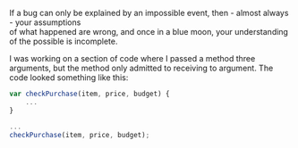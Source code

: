 If a bug can only be explained by an impossible event, then - almost always - your assumptions  
of what happened are wrong, and once in a blue moon, your understanding of the possible is
incomplete.

I was working on a section of code where I passed a method three arguments, but the method only
admitted to receiving to argument. The code looked something like this:

```javascript
var checkPurchase(item, price, budget) {
    ...
}

...
checkPurchase(item, price, budget);
```


